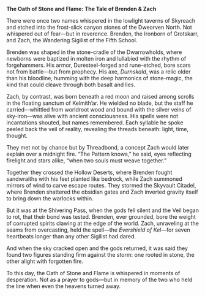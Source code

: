 **The Oath of Stone and Flame: The Tale of Brenden & Zach**

  

There were once two names whispered in the lowlight taverns of Skyreach and etched into the frost-slick canyon stones of the Dweorven North. Not whispered out of fear—but in reverence. Brenden, the Ironborn of Grotskarr, and Zach, the Wandering Sigilist of the Fifth School.

  

Brenden was shaped in the stone-cradle of the Dwarrowholds, where newborns were baptized in molten iron and lullabied with the rhythm of forgehammers. His armor, Duresteel-forged and rune-etched, bore scars not from battle—but from prophecy. His axe, _Durnskald_, was a relic older than his bloodline, humming with the deep harmonics of stone-magic, the kind that could cleave through both basalt and lies.

  

Zach, by contrast, was born beneath a red moon and raised among scrolls in the floating sanctum of Kelmith’ar. He wielded no blade, but the staff he carried—whittled from worldroot wood and bound with the silver veins of sky-iron—was alive with ancient consciousness. His spells were not incantations shouted, but names remembered. Each syllable he spoke peeled back the veil of reality, revealing the threads beneath: light, time, thought.

  

They met not by chance but by Threadbond, a concept Zach would later explain over a midnight fire. “The Pattern knows,” he said, eyes reflecting firelight and stars alike, “when two souls must weave together.”

  

Together they crossed the Hollow Deserts, where Brenden fought sandwraiths with his feet planted like bedrock, while Zach summoned mirrors of wind to carve escape routes. They stormed the Skyvault Citadel, where Brenden shattered the obsidian gates and Zach inverted gravity itself to bring down the warlocks within.

  

But it was at the Shivering Pass, when the gods fell silent and the Veil began to rot, that their bond was tested. Brenden, ever grounded, bore the weight of corrupted spirits clawing at the edge of the world. Zach, unraveling at the seams from overcasting, held the spell—the _Evershield of Kel_—for seven heartbeats longer than any other Sigilist had dared.

  

And when the sky cracked open and the gods returned, it was said they found two figures standing firm against the storm: one rooted in stone, the other alight with forgotten fire.

  

To this day, the Oath of Stone and Flame is whispered in moments of desperation. Not as a prayer to gods—but in memory of the two who held the line when even the heavens turned away.


